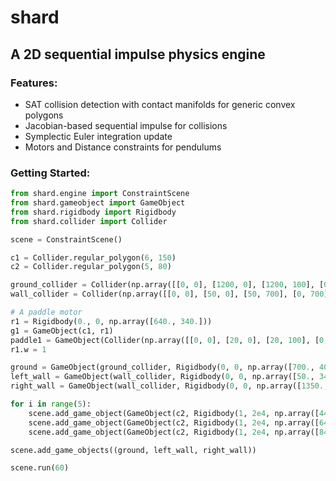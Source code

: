 # shard
## A 2D sequential impulse physics engine
### Features:
- SAT collision detection with contact manifolds for generic convex polygons
- Jacobian-based sequential impulse for collisions
- Symplectic Euler integration update
- Motors and Distance constraints for pendulums
### Getting Started:

```python
from shard.engine import ConstraintScene
from shard.gameobject import GameObject
from shard.rigidbody import Rigidbody
from shard.collider import Collider

scene = ConstraintScene()

c1 = Collider.regular_polygon(6, 150)
c2 = Collider.regular_polygon(5, 80)

ground_collider = Collider(np.array([[0, 0], [1200, 0], [1200, 100], [0, 100]]))
wall_collider = Collider(np.array([[0, 0], [50, 0], [50, 700], [0, 700]]))

# A paddle motor
r1 = Rigidbody(0., 0, np.array([640., 340.]))
g1 = GameObject(c1, r1)
paddle1 = GameObject(Collider(np.array([[0, 0], [20, 0], [20, 100], [0, 100]]), offset=np.array((0, 150))), r1)
r1.w = 1

ground = GameObject(ground_collider, Rigidbody(0, 0, np.array([700., 40.])))
left_wall = GameObject(wall_collider, Rigidbody(0, 0, np.array([50., 340.])))
right_wall = GameObject(wall_collider, Rigidbody(0, 0, np.array([1350., 340.])))

for i in range(5):
    scene.add_game_object(GameObject(c2, Rigidbody(1, 2e4, np.array([440., 180. + i * 150.]))))
    scene.add_game_object(GameObject(c2, Rigidbody(1, 2e4, np.array([640., 180. + i * 150.]))))
    scene.add_game_object(GameObject(c2, Rigidbody(1, 2e4, np.array([840., 180. + i * 150.]))))

scene.add_game_objects((ground, left_wall, right_wall))

scene.run(60)
```
